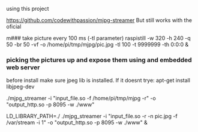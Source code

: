 using this project

https://github.com/codewithpassion/mjpg-streamer
But still works with the oficial



m### take picture every 100 ms (-tl parameter)
raspistill -w 320 -h 240 -q 50 -br 50 -vf -o /home/pi/tmp/mjpg/pic.jpg -tl 100 -t 9999999 -th 0:0:0 &

### picking the pictures up and expose them using and embedded web server

before install make sure jpeg lib is installed. If it doesnt trye:
	apt-get install libjpeg-dev

./mjpg_streamer -i "input_file.so -f /home/pi/tmp/mjpg -r" -o "output_http.so -p 8095 -w ./www"


LD_LIBRARY_PATH=./ ./mjpg_streamer -i "input_file.so -r -n pic.jpg -f /var/stream -i 1" -o "output_http.so -p 8095 -w ./www" &

